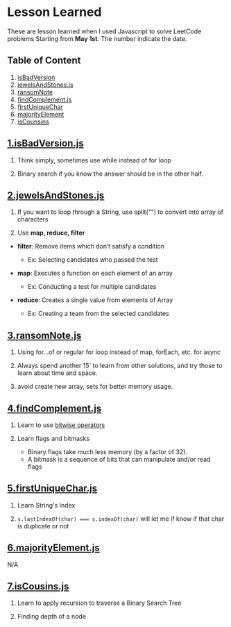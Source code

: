 # Lesson Learned

These are lesson learned when I used Javascript to solve LeetCode problems Starting from **May 1st**. The number indicate the date.

## Table of Content

1. [isBadVersion](#1.isBadVersion.js)
2. [jewelsAndStones.js](#2.jewelsAndStones.js)
3. [ransomNote](#3.ransomNote.js)
4. [findComplement.js](#4.findComplement.js)
5. [firstUniqueChar](#5.firstUniqueChar.js)
6. [majorityElement](#6.majorityElement.js)
7. [isCounsins](#7.isCousins.js)

## [1.isBadVersion.js](https://github.com/calvinqc/allCodingChallenge/tree/master/leetcode/may_challenge/1.isBadVersion.js)

1. Think simply, sometimes use while instead of for loop

2. Binary search if you know the answer should be in the other half.

## [2.jewelsAndStones.js](https://github.com/calvinqc/allCodingChallenge/tree/master/leetcode/may_challenge/2.jewelsAndStones.js)

1. If you want to loop through a String, use split("") to convert into array of characters

2. Use **map, reduce, filter**

- **filter**: Remove items which don’t satisfy a condition

  - Ex: Selecting candidates who passed the test

- **map**: Executes a function on each element of an array

  - Ex: Conducting a test for multiple candidates

- **reduce**: Creates a single value from elements of Array
  - Ex: Creating a team from the selected candidates

## [3.ransomNote.js](https://github.com/calvinqc/allCodingChallenge/tree/master/leetcode/may_challenge/3.ransomNote.js)

1. Using for...of or regular for loop instead of map, forEach, etc. for async

2. Always spend another 15' to learn from other solutions, and try those to learn about time and space.

3. avoid create new array, sets for better memory usage.

## [4.findComplement.js](https://github.com/calvinqc/allCodingChallenge/tree/master/leetcode/may_challenge/4.findComplement.js)

1. Learn to use [bitwise operators](https://developer.mozilla.org/en-US/docs/Web/JavaScript/Reference/Operators/Bitwise_Operators)

2. Learn flags and bitmasks
   - Binary flags take much less memory (by a factor of 32).
   - A bitmask is a sequence of bits that can manipulate and/or read flags

## [5.firstUniqueChar.js](https://github.com/calvinqc/allCodingChallenge/tree/master/leetcode/may_challenge/5.firstUniqueChar.js)

1. Learn String's Index

2. `s.lastIndexOf(char) === s.indexOf(char)` will let me if know if that char is duplicate or not

## [6.majorityElement.js](https://github.com/calvinqc/allCodingChallenge/tree/master/leetcode/may_challenge/6.majorityElement.js)

N/A

## [7.isCousins.js](https://github.com/calvinqc/allCodingChallenge/tree/master/leetcode/may_challenge/7.isCousins.js)

1. Learn to apply recursion to traverse a Binary Search Tree

2. Finding depth of a node
